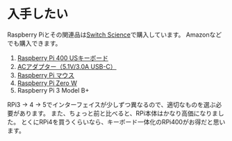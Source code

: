 # 入手したい

Raspberry Piとその関連品は[Switch Science](https://www.switch-science.com/)で購入しています。
Amazonなどでも購入できます。

1. [Raspberry Pi 400 USキーボード](https://www.switch-science.com/products/7470)
2. [ACアダプター（5.1V/3.0A USB-C）](https://www.switch-science.com/products/5683)
3. [Raspberry Pi マウス](https://www.switch-science.com/products/6426)
4. [Raspberry Pi Zero W](https://www.switch-science.com/products/3200)
5. Raspberry Pi 3 Model B+

RPi3 → 4 → 5でインターフェイスが少しずつ異なるので、適切なものを選ぶ必要があります。
また、ちょっと前と比べると、RPi本体はかなり高価になりました。
とくにRPi4を買うくらいなら、キーボード一体化のRPi400がお得だと思います。
